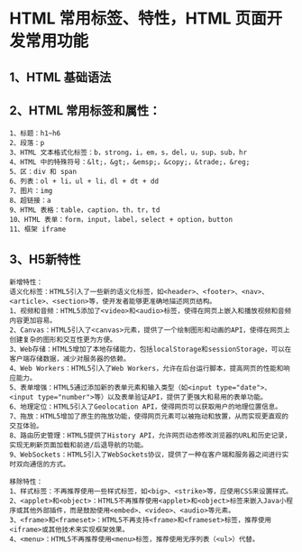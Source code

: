 # HTML 常用标签、特性，HTML 页面开发常用功能
## 1、HTML 基础语法
## 2、HTML 常用标签和属性：
    1、标题：h1~h6
    2、段落：p
    3、HTML 文本格式化标签：b，strong，i，em，s，del，u，sup，sub，hr
    4、HTML 中的特殊符号：&lt;，&gt;，&emsp;，&copy;，&trade;，&reg;
    5、区：div 和 span
    6、列表：ol + li，ul + li，dl + dt + dd
    7、图片：img
    8、超链接：a
    9、HTML 表格：table，caption，th，tr，td
    10、HTML 表单：form，input，label，select + option，button
    11、框架 iframe
## 3、H5新特性
    新增特性：
    语义化标签：HTML5引入了一些新的语义化标签，如<header>、<footer>、<nav>、<article>、<section>等，使开发者能够更准确地描述网页结构。  
    1、视频和音频：HTML5添加了<video>和<audio>标签，使得在网页上嵌入和播放视频和音频内容更加容易。
    2、Canvas：HTML5引入了<canvas>元素，提供了一个绘制图形和动画的API，使得在网页上创建复杂的图形和交互性更为方便。
    3、Web存储：HTML5增加了本地存储能力，包括localStorage和sessionStorage，可以在客户端存储数据，减少对服务器的依赖。
    4、Web Workers：HTML5引入了Web Workers，允许在后台运行脚本，提高网页的性能和响应能力。
    5、表单增强：HTML5通过添加新的表单元素和输入类型（如<input type="date">、<input type="number">等）以及表单验证API，提供了更强大和易用的表单功能。
    6、地理定位：HTML5引入了Geolocation API，使得网页可以获取用户的地理位置信息。
    7、拖放：HTML5增加了原生的拖放功能，使得网页元素可以被拖动和放置，从而实现更直观的交互体验。
    8、路由历史管理：HTML5提供了History API，允许网页动态修改浏览器的URL和历史记录，实现无刷新页面加载和前进/后退导航的功能。
    9、WebSockets：HTML5引入了WebSockets协议，提供了一种在客户端和服务器之间进行实时双向通信的方式。

    移除特性：
    1、样式标签：不再推荐使用一些样式标签，如<big>、<strike>等，应使用CSS来设置样式。
    2、<applet>和<object>：HTML5不再推荐使用<applet>和<object>标签来嵌入Java小程序或其他外部插件，而是鼓励使用<embed>、<video>、<audio>等元素。
    3、<frame>和<frameset>：HTML5不再支持<frame>和<frameset>标签，推荐使用<iframe>或其他技术来实现框架效果。
    4、<menu>：HTML5不再推荐使用<menu>标签，推荐使用无序列表（<ul>）代替。
